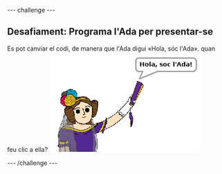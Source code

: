 \--- challenge \---

## Desafiament: Programa l'Ada per presentar-se

Es pot canviar el codi, de manera que l'Ada digui «Hola, sóc l'Ada». quan feu clic a ella? ![captura de pantalla](images/poetry-ada-intro.png)

\--- /challenge \---